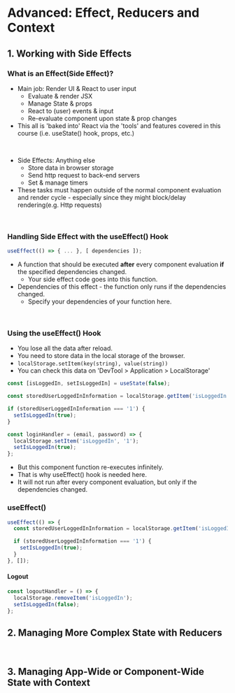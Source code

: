 # Advanced: Effect, Reducers and Context

## 1. Working with Side Effects

### What is an Effect(Side Effect)?

- Main job: Render UI & React to user input
  - Evaluate & render JSX
  - Manage State & props
  - React to (user) events & input
  - Re-evaluate component upon state & prop changes
- This all is 'baked into' React via the 'tools' and features covered in this course (i.e. useState() hook, props, etc.)

<br>

- Side Effects: Anything else
  - Store data in browser storage
  - Send http request to back-end servers
  - Set & manage timers
- These tasks must happen outside of the normal component evaluation and render cycle - especially since they might block/delay rendering(e.g. Http requests)

<br>

### Handling Side Effect with the useEffect() Hook

```javascript
useEffect(() => { ... }, [ dependencies ]);
```

- A function that should be executed **after** every component evaluation **if** the specified dependencies changed.
  - Your side effect code goes into this function.
- Dependencies of this effect - the function only runs if the dependencies changed.
  - Specify your dependencies of your function here.

<br>

### Using the useEffect() Hook

- You lose all the data after reload.
- You need to store data in the local storage of the browser.
- `localStorage.setItem(key(string), value(string))`
- You can check this data on 'DevTool > Application > LocalStorage'

```javascript
const [isLoggedIn, setIsLoggedIn] = useState(false);

const storedUserLoggedInInformation = localStorage.getItem('isLoggedIn');

if (storedUserLoggedInInformation === '1') {
  setIsLoggedIn(true);
}

const loginHandler = (email, password) => {
  localStorage.setItem('isLoggedIn', '1');
  setIsLoggedIn(true);
};
```

- But this component function re-executes infinitely.
- That is why useEffect() hook is needed here.
- It will not run after every component evaluation, but only if the dependencies changed.

### useEffect()

```javascript
useEffect(() => {
  const storedUserLoggedInInformation = localStorage.getItem('isLoggedIn');

  if (storedUserLoggedInInformation === '1') {
    setIsLoggedIn(true);
  }
}, []);
```

#### Logout

```javascript
const logoutHandler = () => {
  localStorage.removeItem('isLoggedIn');
  setIsLoggedIn(false);
};
```

## 2. Managing More Complex State with Reducers

<br>

## 3. Managing App-Wide or Component-Wide State with Context
